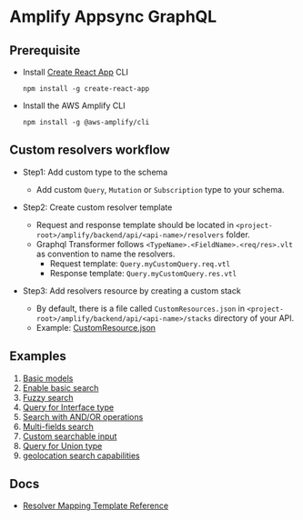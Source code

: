 # Amplify Appsync GraphQL

## Prerequisite
* Install [Create React App](https://github.com/facebook/create-react-app#creating-an-app) CLI
	```
	npm install -g create-react-app
	```
* Install the AWS Amplify CLI
	```
	npm install -g @aws-amplify/cli
	```

## Custom resolvers workflow

* Step1: Add custom type to the schema
    * Add custom `Query`, `Mutation` or `Subscription` type to your schema.

* Step2: Create custom resolver template
    * Request and response template should be located in `<project-root>/amplify/backend/api/<api-name>/resolvers` folder.
    * Graphql Transformer follows `<TypeName>.<FieldName>.<req/res>.vlt` as convention to name the resolvers.
        * Request template: `Query.myCustomQuery.req.vtl`
        * Response template: `Query.myCustomQuery.res.vtl`

* Step3: Add resolvers resource by creating a custom stack
    *  By default, there is a file called `CustomResources.json` in `<project-root>/amplify/backend/api/<api-name>/stacks` directory of your API.
    * Example: [CustomResource.json](examples/CustomResource.json)

## Examples
1. [Basic models](docs/basic.md)
2. [Enable basic search](docs/search.md)
3. [Fuzzy search](docs/fuzzysearch.md)
4. [Query for Interface type](docs/interfacetype.md)
5. [Search with AND/OR operations](docs/andoroperation.md)
6. [Multi-fields search]()
7. [Custom searchable input]()
7. [Query for Union type](docs/uniontype.md)
8. [geolocation search capabilities](https://docs.amplify.aws/cli/graphql-transformer/resolvers#add-a-custom-geolocation-search-resolver-that-targets-an-elasticsearch-domain-created-by-searchable)

## Docs
* [Resolver Mapping Template Reference](https://docs.aws.amazon.com/appsync/latest/devguide/resolver-mapping-template-reference.html)